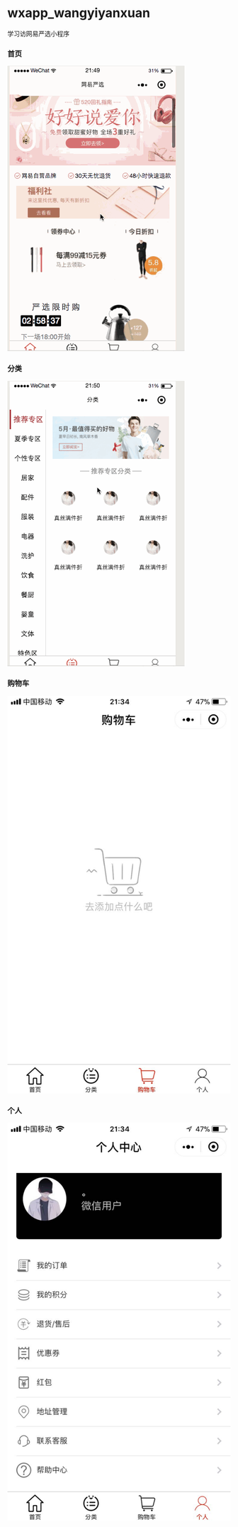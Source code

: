 # wxapp_wangyiyanxuan
学习访网易严选小程序<br>
### 首页
![index](./img/index.gif)
### 分类
![index](./img/kinds.gif)
### 购物车
![index](./img/buycar.jpeg)
### 个人
![index](./img/my.jpeg)
